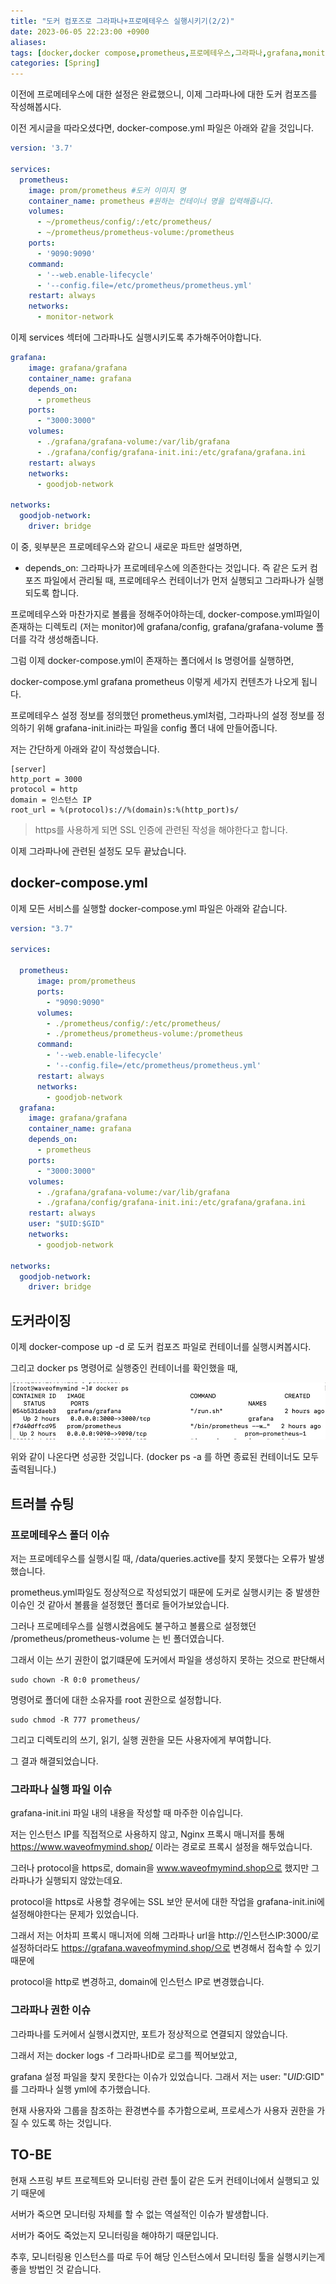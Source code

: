 ```yaml
---
title: "도커 컴포즈로 그라파나+프로메테우스 실행시키기(2/2)"
date: 2023-06-05 22:23:00 +0900
aliases: 
tags: [docker,docker compose,prometheus,프로메테우스,그라파나,grafana,monitoring]
categories: [Spring]
---
```


이전에 프로메테우스에 대한 설정은 완료했으니, 이제 그라파나에 대한 도커 컴포즈를 작성해봅시다.

이전 게시글을 따라오셨다면, docker-compose.yml 파일은 아래와 같을 것입니다.

```yaml
version: '3.7'

services:
  prometheus: 
  	image: prom/prometheus #도커 이미지 명
  	container_name: prometheus #원하는 컨테이너 명을 입력해줍니다.
  	volumes:
  	  - ~/prometheus/config/:/etc/prometheus/
  	  - ~/prometheus/prometheus-volume:/prometheus
  	ports:
  	  - '9090:9090'
  	command:
  	  - '--web.enable-lifecycle'
  	  - '--config.file=/etc/prometheus/prometheus.yml'
  	restart: always
  	networks:
  	  - monitor-network
```

이제 services 섹터에 그라파나도 실행시키도록 추가해주어야합니다.

```yaml
grafana:
    image: grafana/grafana
    container_name: grafana
    depends_on:
      - prometheus
    ports:
      - "3000:3000"
    volumes:
      - ./grafana/grafana-volume:/var/lib/grafana
      - ./grafana/config/grafana-init.ini:/etc/grafana/grafana.ini
    restart: always
    networks:
      - goodjob-network
        
networks:
  goodjob-network:
    driver: bridge
```

이 중, 윗부분은 프로메테우스와 같으니 새로운 파트만 설명하면,

- depends_on: 그라파나가 프로메테우스에 의존한다는 것입니다. 즉 같은 도커 컴포즈 파일에서 관리될 때, 프로메테우스 컨테이너가 먼저 실행되고 그라파나가 실행되도록 합니다.

프로메테우스와 마찬가지로 볼륨을 정해주어야하는데, docker-compose.yml파일이 존재하는 디렉토리 (저는 monitor)에 grafana/config, grafana/grafana-volume 폴더를 각각 생성해줍니다.

그럼 이제 docker-compose.yml이 존재하는 폴더에서 ls 명령어를 실행하면,

docker-compose.yml    grafana    prometheus 이렇게 세가지 컨텐츠가 나오게 됩니다.

프로메테우스 설정 정보를 정의했던 prometheus.yml처럼, 그라파나의 설정 정보를 정의하기 위해 grafana-init.ini라는 파일을 config 폴더 내에 만들어줍니다.

저는 간단하게 아래와 같이 작성했습니다.

```
[server]
http_port = 3000
protocol = http
domain = 인스턴스 IP
root_url = %(protocol)s://%(domain)s:%(http_port)s/
```

> https를 사용하게 되면 SSL 인증에 관련된 작성을 해야한다고 합니다.

이제 그라파나에 관련된 설정도 모두 끝났습니다.

## docker-compose.yml

이제 모든 서비스를 실행할 docker-compose.yml 파일은 아래와 같습니다.

```yaml
version: "3.7"

services:

  prometheus:
      image: prom/prometheus
      ports:
        - "9090:9090"
      volumes:
        - ./prometheus/config/:/etc/prometheus/
        - ./prometheus/prometheus-volume:/prometheus
      command:
        - '--web.enable-lifecycle'
        - '--config.file=/etc/prometheus/prometheus.yml'
      restart: always
      networks:
        - goodjob-network
  grafana:
    image: grafana/grafana
    container_name: grafana
    depends_on:
      - prometheus
    ports:
      - "3000:3000"
    volumes:
      - ./grafana/grafana-volume:/var/lib/grafana
      - ./grafana/config/grafana-init.ini:/etc/grafana/grafana.ini
    restart: always
    user: "$UID:$GID"
    networks:
      - goodjob-network
        
networks:
  goodjob-network:
    driver: bridge
```



## 도커라이징

이제 docker-compose up -d 로 도커 컴포즈 파일로 컨테이너를 실행시켜봅시다.

그리고 docker ps 명령어로 실행중인 컨테이너를 확인했을 때,

![docker ps](/assets/img/2023-06-05-springboot-monitoring2/dockerimage.webp)

위와 같이 나온다면 성공한 것입니다. (docker ps -a 를 하면 종료된 컨테이너도 모두 출력됩니다.)


## 트러블 슈팅

### 프로메테우스 폴더 이슈

저는 프로메테우스를 실행시킬 때, /data/queries.active를 찾지 못했다는 오류가 발생했습니다.

prometheus.yml파일도 정상적으로 작성되었기 때문에 도커로 실행시키는 중 발생한 이슈인 것 같아서 볼륨을 설정했던 폴더로 들어가보았습니다.

그러나 프로메테우스를 실행시켰음에도 불구하고 볼륨으로 설정했던 /prometheus/prometheus-volume 는 빈 폴더였습니다.

그래서 이는 쓰기 권한이 없기떄문에 도커에서 파일을 생성하지 못하는 것으로 판단해서

```
sudo chown -R 0:0 prometheus/
```
명령어로 폴더에 대한 소유자를 root 권한으로 설정합니다.

```
sudo chmod -R 777 prometheus/
```
그리고 디렉토리의 쓰기, 읽기, 실행 권한을 모든 사용자에게 부여합니다.

그 결과 해결되었습니다.

### 그라파나 실행 파일 이슈

grafana-init.ini 파일 내의 내용을 작성할 때 마주한 이슈입니다.

저는 인스턴스 IP를 직접적으로 사용하지 않고, Nginx 프록시 매니저를 통해 https://www.waveofmymind.shop/ 이라는 경로로 프록시 설정을 해두었습니다.

그러나 protocol을 https로, domain을 www.waveofmymind.shop으로 했지만 그라파나가 실행되지 않았는데요.

protocol을 https로 사용할 경우에는 SSL 보안 문서에 대한 작업을 grafana-init.ini에 설정해야한다는 문제가 있었습니다.

그래서 저는 어차피 프록시 매니저에 의해 그라파나 url을 http://인스턴스IP:3000/로 설정하더라도 https://grafana.waveofmymind.shop/으로 변경해서 접속할 수 있기 때문에

protocol을 http로 변경하고, domain에 인스턴스 IP로 변경했습니다.

### 그라파나 권한 이슈

그라파나를 도커에서 실행시켰지만, 포트가 정상적으로 연결되지 않았습니다.

그래서 저는 docker logs -f 그라파나ID로 로그를 찍어보았고,

grafana 설정 파일을 찾지 못한다는 이슈가 있었습니다.
그래서 저는 user: "$UID:$GID" 를 그라파나 실행 yml에 추가했습니다.

현재 사용자와 그룹을 참조하는 환경변수를 추가함으로써, 프로세스가 사용자 권한을 가질 수 있도록 하는 것입니다.


## TO-BE

현재 스프링 부트 프로젝트와 모니터링 관련 툴이 같은 도커 컨테이너에서 실행되고 있기 때문에

서버가 죽으면 모니터링 자체를 할 수 없는 역설적인 이슈가 발생합니다.

서버가 죽어도 죽었는지 모니터링을 해야하기 때문입니다.

추후, 모니터링용 인스턴스를 따로 두어 해당 인스턴스에서 모니터링 툴을 실행시키는게 좋을 방법인 것 같습니다.





